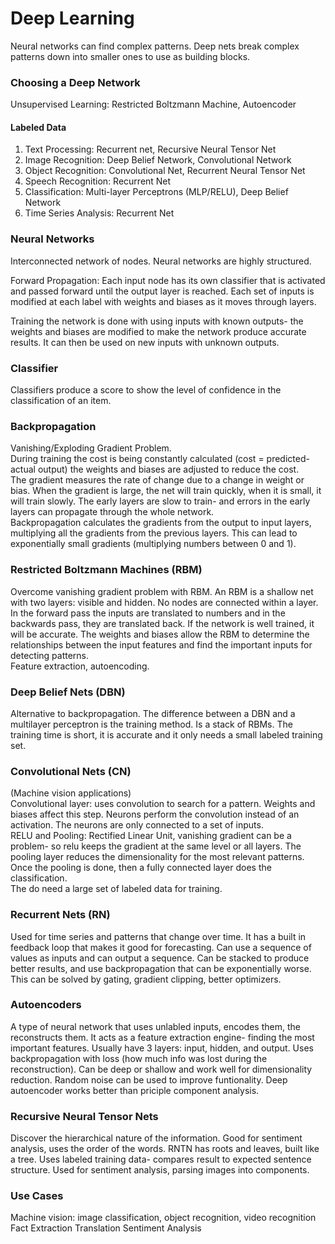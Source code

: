 # Deep Learning

Neural networks can find complex patterns. Deep nets break complex patterns down into smaller ones to use as building blocks.</br>

### Choosing a Deep Network
Unsupervised Learning: Restricted Boltzmann Machine, Autoencoder</br>

#### Labeled Data
1. Text Processing: Recurrent net, Recursive Neural Tensor Net</br>
2. Image Recognition: Deep Belief Network, Convolutional Network</br>
3. Object Recognition: Convolutional Net, Recurrent Neural Tensor Net</br>
4. Speech Recognition: Recurrent Net</br>
5. Classification:  Multi-layer Perceptrons (MLP/RELU), Deep Belief Network</br>
6. Time Series Analysis: Recurrent Net

### Neural Networks
Interconnected network of nodes.  Neural networks are highly structured. </br>

Forward Propagation: Each input node has its own classifier that is activated and passed forward until the output layer is reached.  Each set of inputs is modified at each label with weights and biases as it moves through layers.</br>

Training the network is done with using inputs with known outputs- the weights and biases are modified to make the network produce accurate results.  It can then be used on new inputs with unknown outputs.</br>

### Classifier
Classifiers produce a score to show the level of confidence in the classification of an item.</br>

### Backpropagation
Vanishing/Exploding Gradient Problem.</br>
During training the cost is being constantly calculated (cost = predicted-actual output) the weights and biases are adjusted to reduce the cost. </br>
The gradient measures the rate of change due to a change in weight or bias. When the gradient is large, the net will train quickly, when it is small, it will train slowly.  The early layers are slow to train- and errors in the early layers can propagate through the whole network.</br>
Backpropagation calculates the gradients from the output to input layers, multiplying all the gradients from the previous layers. This can lead to exponentially small gradients (multiplying numbers between 0 and 1).</br>  

### Restricted Boltzmann Machines (RBM)
Overcome vanishing gradient problem with RBM.  An RBM is a shallow net with two layers: visible and hidden.  No nodes are connected within a layer. In the forward pass the inputs are translated to numbers and in the backwards pass, they are translated back.  If the network is well trained, it will be accurate.  The weights and biases allow the RBM to determine the relationships between the input features and find the important inputs for detecting patterns.  </br>
Feature extraction, autoencoding.

### Deep Belief Nets (DBN)
Alternative to backpropagation.  The difference between a DBN and a multilayer perceptron is the training method.  Is a stack of RBMs. The training time is short, it is accurate and it only needs a small labeled training set.

### Convolutional Nets (CN)
(Machine vision applications)</br>
Convolutional layer: uses convolution to search for a pattern.  Weights and biases affect this step. Neurons perform the convolution instead of an activation.  The neurons are only connected to a set of inputs.  </br>
RELU and Pooling: Rectified Linear Unit, vanishing gradient can be a problem- so relu keeps the gradient at the same level or all layers.  The pooling layer reduces the dimensionality for the most relevant patterns.</br>
Once the pooling is done, then a fully connected layer does the classification.</br>
The do need a large set of labeled data for training.

### Recurrent Nets (RN)
Used for time series and patterns that change over time.  It has a built in feedback loop that makes it good for forecasting.  Can use a sequence of values as inputs and can output a sequence.  Can be stacked to produce better results, and use backpropagation that can be exponentially worse.  This can be solved by gating, gradient clipping, better optimizers.

### Autoencoders
A type of neural network that uses unlabled inputs, encodes them, the reconstructs them.  It acts as a feature extraction engine- finding the most important features.  Usually have 3 layers: input, hidden, and output.  Uses backpropagation with loss (how much info was lost during the reconstruction).  Can be deep or shallow and work well for dimensionality reduction.  Random noise can be used to improve funtionality. Deep autoencoder works better than priciple component analysis.

### Recursive Neural Tensor Nets
Discover the hierarchical nature of the information.  Good for sentiment analysis, uses the order of the words.  RNTN has roots and leaves, built like a tree. Uses labeled training data- compares result to expected sentence structure.  Used for sentiment analysis, parsing images into components.

### Use Cases
Machine vision: image classification, object recognition, video recognition
Fact Extraction
Translation
Sentiment Analysis



